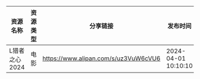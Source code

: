 | 资源名称      | 资源类型 | 分享链接                                 | 发布时间                |
| --------- | ---- | ------------------------------------ | ------------------- |
| L猎者之心2024 | 电影   | https://www.alipan.com/s/uz3VuW6cVU6 | 2024-04-01 10:10:10 |
